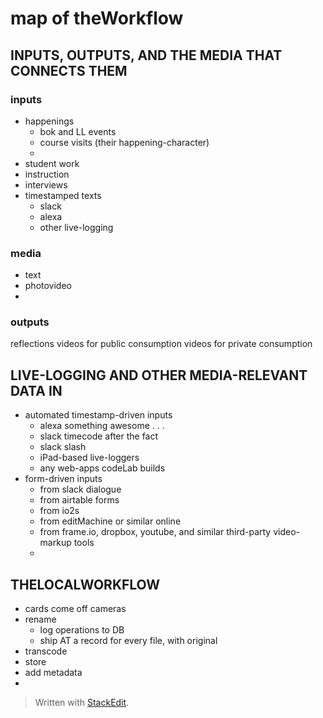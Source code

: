 
# map of theWorkflow

## INPUTS, OUTPUTS, AND THE MEDIA THAT CONNECTS THEM

### inputs

- happenings
	- bok and LL events
	- course visits (their happening-character)
	- 
- student work
- instruction
- interviews
- timestamped texts
	- slack
	- alexa
	- other live-logging


### media

- text
- photovideo
- 




### outputs

reflections
videos for public consumption
videos for private consumption



## LIVE-LOGGING AND OTHER MEDIA-RELEVANT DATA IN

- automated timestamp-driven inputs
	- alexa something awesome . . . 
	- slack timecode after the fact
	- slack slash
	- iPad-based live-loggers
	- any web-apps codeLab builds
- form-driven inputs
	- from slack dialogue
	- from airtable forms
	- from io2s
	- from editMachine or similar online
	- from frame.io, dropbox, youtube, and similar third-party video-markup tools
	- 

## THELOCALWORKFLOW

- cards come off cameras
- rename
	- log operations to DB
	- ship AT a record for every file, with original 
- transcode
- store
- add metadata
- 

> Written with [StackEdit](https://stackedit.io/).
<!--stackedit_data:
eyJoaXN0b3J5IjpbMTcxMTk5MjA3Ml19
-->